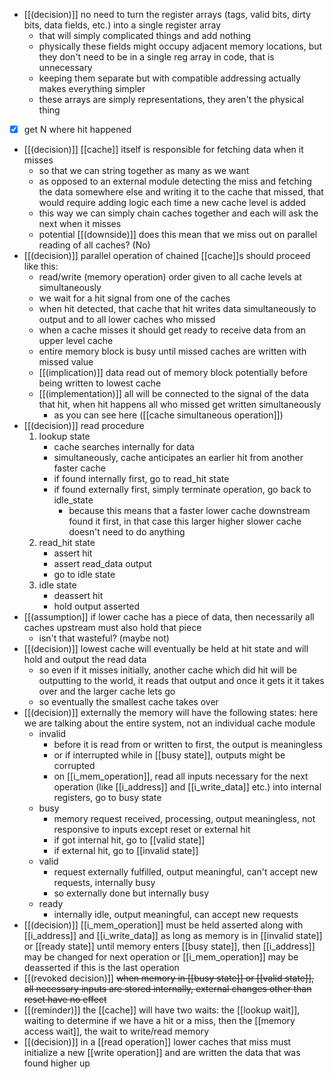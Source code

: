 - [[(decision)]] no need to turn the register arrays (tags, valid bits, dirty bits, data fields, etc.) into a single register array
	- that will simply complicated things and add nothing
	- physically these fields might occupy adjacent memory locations, but they don't need to be in a single reg array in code, that is unnecessary
	- keeping them separate but with compatible addressing actually makes everything simpler
	- these arrays are simply representations, they aren't the physical thing
- [x] get N where hit happened
- [[(decision)]] [[cache]] itself is responsible for fetching data when it misses
	- so that we can string together as many as we want
	- as opposed to an external module detecting the miss and fetching the data somewhere else and writing it to the cache that missed, that would require adding logic each time a new cache level is added
	- this way we can simply chain caches together and each will ask the next when it misses
	- potential [[(downside)]] does this mean that we miss out on parallel reading of all caches? (No)
- [[(decision)]] parallel operation of chained [[cache]]s should proceed like this:
	- read/write (memory operation) order given to all cache levels at simultaneously
	- we wait for a hit signal from one of the caches
	- when hit detected, that cache that hit writes data simultaneously to output and to all lower caches who missed
	- when a cache misses it should get ready to receive data from an upper level cache
	- entire memory block is busy until missed caches are written with missed value
	- [[(implication)]] data read out of memory block potentially before being written to lowest cache
	- [[(implementation)]] all will be connected to the signal of the data that hit, when hit happens all who missed get written simultaneously
		- as you can see here ([[cache simultaneous operation]])
- [[(decision)]] read procedure
	1. lookup state
		- cache searches internally for data
		- simultaneously, cache anticipates an earlier hit from another faster cache
		- if found internally first, go to read_hit state
		- if found externally first, simply terminate operation, go back to idle_state
			- because this means that a faster lower cache downstream found it first, in that case this larger higher slower cache doesn't need to do anything
	2. read_hit state
		- assert hit
		- assert read_data output
		- go to idle state
	3. idle state
		- deassert hit
		- hold output asserted
- [[(assumption]] if lower cache has a piece of data, then necessarily all caches upstream must also hold that piece
	- isn't that wasteful? (maybe not)
- [[(decision)]] lowest cache will eventually be held at hit state and will hold and output the read data
	- so even if it misses initially, another cache which did hit will be outputting to the world, it reads that output and once it gets it it takes over and the larger cache lets go
	- so eventually the smallest cache takes over
- [[(decision)]] externally the memory will have the following states:
	here we are talking about the entire system, not an individual cache module
	- invalid
		- before it is read from or written to first, the output is meaningless
		- or if interrupted while in [[busy state]], outputs might be corrupted
		- on [[i_mem_operation]], read all inputs necessary for the next operation (like [[i_address]] and [[i_write_data]] etc.) into internal registers, go to busy state
	- busy
		- memory request received, processing, output meaningless, not responsive to inputs except reset or external hit
		- if got internal hit, go to [[valid state]]
		- if external hit, go to [[invalid state]]
	- valid
		- request externally fulfilled, output meaningful, can't accept new requests, internally busy
		- so externally done but internally busy
	- ready
		- internally idle, output meaningful, can accept new requests
- [[(decision)]] [[i_mem_operation]] must be held asserted along with [[i_address]] and [[i_write_data]] as long as memory is in [[invalid state]] or [[ready state]] until memory enters [[busy state]], then [[i_address]] may be changed for next operation or [[i_mem_operation]] may be deasserted if this is the last operation
- [[(revoked decision)]] ~~when memory in [[busy state]] or [[valid state]], all necessary inputs are stored internally, external changes other than reset have no effect~~
- [[(reminder)]] the [[cache]] will have two waits: the [[lookup wait]], waiting to determine if we have a hit or a miss, then the [[memory access wait]], the wait to write/read memory
- [[(decision)]] in a [[read operation]] lower caches that miss must initialize a new [[write operation]] and are written the data that was found higher up